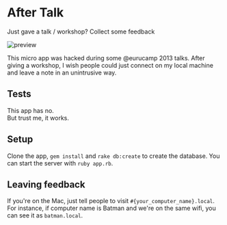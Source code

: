 After Talk
==========

Just gave a talk / workshop? Collect some feedback

![preview](http://f.cl.ly/items/312I1G3Y1a2A0R0w2g3B/Screen%20Shot%202013-08-19%20at%2012.08.28%20PM.png)

This micro app was hacked during some @eurucamp 2013 talks.
After giving a workshop, I wish people could just connect on my local machine and leave a note in an unintrusive way.

## Tests

This app has no.<br>
But trust me, it works.

## Setup

Clone the app, `gem install` and `rake db:create` to create the database.
You can start the server with `ruby app.rb`.

## Leaving feedback

If you're on the Mac, just tell people to visit `#{your_computer_name}.local`.
For instance, if computer name is Batman and we're on the same wifi, you can see it as `batman.local`.

